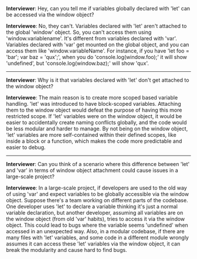 **Interviewer**: Hey, can you tell me if variables globally declared with 'let' can be accessed via the window object?

**Interviewee**: No, they can't. Variables declared with 'let' aren't attached to the global 'window' object. So, you can't access them using 'window.variablename'. It's different from variables declared with 'var'. Variables declared with 'var' get mounted on the global object, and you can access them like 'window.variableName'. For instance, if you have 'let foo = 'bar'; var baz = 'qux';', when you do 'console.log(window.foo);' it will show 'undefined', but 'console.log(window.baz);' will show 'qux'.

------

**Interviewer**: Why is it that variables declared with 'let' don't get attached to the window object?

**Interviewee**: The main reason is to create more scoped based variable handling. 'let' was introduced to have block-scoped variables. Attaching them to the window object would defeat the purpose of having this more restricted scope. If 'let' variables were on the window object, it would be easier to accidentally create naming conflicts globally, and the code would be less modular and harder to manage. By not being on the window object, 'let' variables are more self-contained within their defined scopes, like inside a block or a function, which makes the code more predictable and easier to debug.

------

**Interviewer**: Can you think of a scenario where this difference between 'let' and 'var' in terms of window object attachment could cause issues in a large-scale project?

**Interviewee**: In a large-scale project, if developers are used to the old way of using 'var' and expect variables to be globally accessible via the window object. Suppose there's a team working on different parts of the codebase. One developer uses 'let' to declare a variable thinking it's just a normal variable declaration, but another developer, assuming all variables are on the window object (from old 'var' habits), tries to access it via the window object. This could lead to bugs where the variable seems 'undefined' when accessed in an unexpected way. Also, in a modular codebase, if there are many files with 'let' variables, and some code in a different module wrongly assumes it can access these 'let' variables via the window object, it can break the modularity and cause hard to find bugs.
